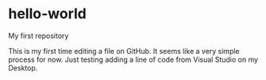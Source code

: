 # hello-world
My first repository

This is my first time editing a file on GitHub.
It seems like a very simple process for now.
Just testing adding a line of code from Visual Studio
on my Desktop.